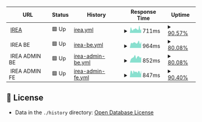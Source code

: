 <!--start: status pages-->
<!-- This summary is generated by Upptime (https://github.com/upptime/upptime) -->
<!-- Do not edit this manually, your changes will be overwritten -->
<!-- prettier-ignore -->
| URL | Status | History | Response Time | Uptime |
| --- | ------ | ------- | ------------- | ------ |
| <img alt="" src="https://icons.duckduckgo.com/ip3/irea.kiminet.com.ico" height="13"> [IREA](https://irea.kiminet.com) | 🟩 Up | [irea.yml](https://github.com/biz-brows/upptime/commits/HEAD/history/irea.yml) | <details><summary><img alt="Response time graph" src="./graphs/irea/response-time-week.png" height="20"> 711ms</summary><br><a href="https://biz-brows.github.io/upptime/history/irea"><img alt="Response time 711" src="https://img.shields.io/endpoint?url=https%3A%2F%2Fraw.githubusercontent.com%2Fbiz-brows%2Fupptime%2FHEAD%2Fapi%2Firea%2Fresponse-time.json"></a><br><a href="https://biz-brows.github.io/upptime/history/irea"><img alt="24-hour response time 729" src="https://img.shields.io/endpoint?url=https%3A%2F%2Fraw.githubusercontent.com%2Fbiz-brows%2Fupptime%2FHEAD%2Fapi%2Firea%2Fresponse-time-day.json"></a><br><a href="https://biz-brows.github.io/upptime/history/irea"><img alt="7-day response time 711" src="https://img.shields.io/endpoint?url=https%3A%2F%2Fraw.githubusercontent.com%2Fbiz-brows%2Fupptime%2FHEAD%2Fapi%2Firea%2Fresponse-time-week.json"></a><br><a href="https://biz-brows.github.io/upptime/history/irea"><img alt="30-day response time 711" src="https://img.shields.io/endpoint?url=https%3A%2F%2Fraw.githubusercontent.com%2Fbiz-brows%2Fupptime%2FHEAD%2Fapi%2Firea%2Fresponse-time-month.json"></a><br><a href="https://biz-brows.github.io/upptime/history/irea"><img alt="1-year response time 711" src="https://img.shields.io/endpoint?url=https%3A%2F%2Fraw.githubusercontent.com%2Fbiz-brows%2Fupptime%2FHEAD%2Fapi%2Firea%2Fresponse-time-year.json"></a></details> | <details><summary><a href="https://biz-brows.github.io/upptime/history/irea">90.57%</a></summary><a href="https://biz-brows.github.io/upptime/history/irea"><img alt="All-time uptime 90.57%" src="https://img.shields.io/endpoint?url=https%3A%2F%2Fraw.githubusercontent.com%2Fbiz-brows%2Fupptime%2FHEAD%2Fapi%2Firea%2Fuptime.json"></a><br><a href="https://biz-brows.github.io/upptime/history/irea"><img alt="24-hour uptime 100.00%" src="https://img.shields.io/endpoint?url=https%3A%2F%2Fraw.githubusercontent.com%2Fbiz-brows%2Fupptime%2FHEAD%2Fapi%2Firea%2Fuptime-day.json"></a><br><a href="https://biz-brows.github.io/upptime/history/irea"><img alt="7-day uptime 90.57%" src="https://img.shields.io/endpoint?url=https%3A%2F%2Fraw.githubusercontent.com%2Fbiz-brows%2Fupptime%2FHEAD%2Fapi%2Firea%2Fuptime-week.json"></a><br><a href="https://biz-brows.github.io/upptime/history/irea"><img alt="30-day uptime 90.57%" src="https://img.shields.io/endpoint?url=https%3A%2F%2Fraw.githubusercontent.com%2Fbiz-brows%2Fupptime%2FHEAD%2Fapi%2Firea%2Fuptime-month.json"></a><br><a href="https://biz-brows.github.io/upptime/history/irea"><img alt="1-year uptime 90.57%" src="https://img.shields.io/endpoint?url=https%3A%2F%2Fraw.githubusercontent.com%2Fbiz-brows%2Fupptime%2FHEAD%2Fapi%2Firea%2Fuptime-year.json"></a></details>
| <img alt="" src="https://icons.duckduckgo.com/ip3/null.ico" height="13"> IREA BE | 🟩 Up | [irea-be.yml](https://github.com/biz-brows/upptime/commits/HEAD/history/irea-be.yml) | <details><summary><img alt="Response time graph" src="./graphs/irea-be/response-time-week.png" height="20"> 964ms</summary><br><a href="https://biz-brows.github.io/upptime/history/irea-be"><img alt="Response time 964" src="https://img.shields.io/endpoint?url=https%3A%2F%2Fraw.githubusercontent.com%2Fbiz-brows%2Fupptime%2FHEAD%2Fapi%2Firea-be%2Fresponse-time.json"></a><br><a href="https://biz-brows.github.io/upptime/history/irea-be"><img alt="24-hour response time 1043" src="https://img.shields.io/endpoint?url=https%3A%2F%2Fraw.githubusercontent.com%2Fbiz-brows%2Fupptime%2FHEAD%2Fapi%2Firea-be%2Fresponse-time-day.json"></a><br><a href="https://biz-brows.github.io/upptime/history/irea-be"><img alt="7-day response time 964" src="https://img.shields.io/endpoint?url=https%3A%2F%2Fraw.githubusercontent.com%2Fbiz-brows%2Fupptime%2FHEAD%2Fapi%2Firea-be%2Fresponse-time-week.json"></a><br><a href="https://biz-brows.github.io/upptime/history/irea-be"><img alt="30-day response time 964" src="https://img.shields.io/endpoint?url=https%3A%2F%2Fraw.githubusercontent.com%2Fbiz-brows%2Fupptime%2FHEAD%2Fapi%2Firea-be%2Fresponse-time-month.json"></a><br><a href="https://biz-brows.github.io/upptime/history/irea-be"><img alt="1-year response time 964" src="https://img.shields.io/endpoint?url=https%3A%2F%2Fraw.githubusercontent.com%2Fbiz-brows%2Fupptime%2FHEAD%2Fapi%2Firea-be%2Fresponse-time-year.json"></a></details> | <details><summary><a href="https://biz-brows.github.io/upptime/history/irea-be">80.08%</a></summary><a href="https://biz-brows.github.io/upptime/history/irea-be"><img alt="All-time uptime 80.08%" src="https://img.shields.io/endpoint?url=https%3A%2F%2Fraw.githubusercontent.com%2Fbiz-brows%2Fupptime%2FHEAD%2Fapi%2Firea-be%2Fuptime.json"></a><br><a href="https://biz-brows.github.io/upptime/history/irea-be"><img alt="24-hour uptime 100.00%" src="https://img.shields.io/endpoint?url=https%3A%2F%2Fraw.githubusercontent.com%2Fbiz-brows%2Fupptime%2FHEAD%2Fapi%2Firea-be%2Fuptime-day.json"></a><br><a href="https://biz-brows.github.io/upptime/history/irea-be"><img alt="7-day uptime 80.08%" src="https://img.shields.io/endpoint?url=https%3A%2F%2Fraw.githubusercontent.com%2Fbiz-brows%2Fupptime%2FHEAD%2Fapi%2Firea-be%2Fuptime-week.json"></a><br><a href="https://biz-brows.github.io/upptime/history/irea-be"><img alt="30-day uptime 80.08%" src="https://img.shields.io/endpoint?url=https%3A%2F%2Fraw.githubusercontent.com%2Fbiz-brows%2Fupptime%2FHEAD%2Fapi%2Firea-be%2Fuptime-month.json"></a><br><a href="https://biz-brows.github.io/upptime/history/irea-be"><img alt="1-year uptime 80.08%" src="https://img.shields.io/endpoint?url=https%3A%2F%2Fraw.githubusercontent.com%2Fbiz-brows%2Fupptime%2FHEAD%2Fapi%2Firea-be%2Fuptime-year.json"></a></details>
| <img alt="" src="https://icons.duckduckgo.com/ip3/null.ico" height="13"> IREA ADMIN BE | 🟩 Up | [irea-admin-be.yml](https://github.com/biz-brows/upptime/commits/HEAD/history/irea-admin-be.yml) | <details><summary><img alt="Response time graph" src="./graphs/irea-admin-be/response-time-week.png" height="20"> 852ms</summary><br><a href="https://biz-brows.github.io/upptime/history/irea-admin-be"><img alt="Response time 852" src="https://img.shields.io/endpoint?url=https%3A%2F%2Fraw.githubusercontent.com%2Fbiz-brows%2Fupptime%2FHEAD%2Fapi%2Firea-admin-be%2Fresponse-time.json"></a><br><a href="https://biz-brows.github.io/upptime/history/irea-admin-be"><img alt="24-hour response time 1016" src="https://img.shields.io/endpoint?url=https%3A%2F%2Fraw.githubusercontent.com%2Fbiz-brows%2Fupptime%2FHEAD%2Fapi%2Firea-admin-be%2Fresponse-time-day.json"></a><br><a href="https://biz-brows.github.io/upptime/history/irea-admin-be"><img alt="7-day response time 852" src="https://img.shields.io/endpoint?url=https%3A%2F%2Fraw.githubusercontent.com%2Fbiz-brows%2Fupptime%2FHEAD%2Fapi%2Firea-admin-be%2Fresponse-time-week.json"></a><br><a href="https://biz-brows.github.io/upptime/history/irea-admin-be"><img alt="30-day response time 852" src="https://img.shields.io/endpoint?url=https%3A%2F%2Fraw.githubusercontent.com%2Fbiz-brows%2Fupptime%2FHEAD%2Fapi%2Firea-admin-be%2Fresponse-time-month.json"></a><br><a href="https://biz-brows.github.io/upptime/history/irea-admin-be"><img alt="1-year response time 852" src="https://img.shields.io/endpoint?url=https%3A%2F%2Fraw.githubusercontent.com%2Fbiz-brows%2Fupptime%2FHEAD%2Fapi%2Firea-admin-be%2Fresponse-time-year.json"></a></details> | <details><summary><a href="https://biz-brows.github.io/upptime/history/irea-admin-be">80.08%</a></summary><a href="https://biz-brows.github.io/upptime/history/irea-admin-be"><img alt="All-time uptime 80.08%" src="https://img.shields.io/endpoint?url=https%3A%2F%2Fraw.githubusercontent.com%2Fbiz-brows%2Fupptime%2FHEAD%2Fapi%2Firea-admin-be%2Fuptime.json"></a><br><a href="https://biz-brows.github.io/upptime/history/irea-admin-be"><img alt="24-hour uptime 100.00%" src="https://img.shields.io/endpoint?url=https%3A%2F%2Fraw.githubusercontent.com%2Fbiz-brows%2Fupptime%2FHEAD%2Fapi%2Firea-admin-be%2Fuptime-day.json"></a><br><a href="https://biz-brows.github.io/upptime/history/irea-admin-be"><img alt="7-day uptime 80.08%" src="https://img.shields.io/endpoint?url=https%3A%2F%2Fraw.githubusercontent.com%2Fbiz-brows%2Fupptime%2FHEAD%2Fapi%2Firea-admin-be%2Fuptime-week.json"></a><br><a href="https://biz-brows.github.io/upptime/history/irea-admin-be"><img alt="30-day uptime 80.08%" src="https://img.shields.io/endpoint?url=https%3A%2F%2Fraw.githubusercontent.com%2Fbiz-brows%2Fupptime%2FHEAD%2Fapi%2Firea-admin-be%2Fuptime-month.json"></a><br><a href="https://biz-brows.github.io/upptime/history/irea-admin-be"><img alt="1-year uptime 80.08%" src="https://img.shields.io/endpoint?url=https%3A%2F%2Fraw.githubusercontent.com%2Fbiz-brows%2Fupptime%2FHEAD%2Fapi%2Firea-admin-be%2Fuptime-year.json"></a></details>
| <img alt="" src="https://icons.duckduckgo.com/ip3/null.ico" height="13"> IREA ADMIN FE | 🟩 Up | [irea-admin-fe.yml](https://github.com/biz-brows/upptime/commits/HEAD/history/irea-admin-fe.yml) | <details><summary><img alt="Response time graph" src="./graphs/irea-admin-fe/response-time-week.png" height="20"> 847ms</summary><br><a href="https://biz-brows.github.io/upptime/history/irea-admin-fe"><img alt="Response time 847" src="https://img.shields.io/endpoint?url=https%3A%2F%2Fraw.githubusercontent.com%2Fbiz-brows%2Fupptime%2FHEAD%2Fapi%2Firea-admin-fe%2Fresponse-time.json"></a><br><a href="https://biz-brows.github.io/upptime/history/irea-admin-fe"><img alt="24-hour response time 866" src="https://img.shields.io/endpoint?url=https%3A%2F%2Fraw.githubusercontent.com%2Fbiz-brows%2Fupptime%2FHEAD%2Fapi%2Firea-admin-fe%2Fresponse-time-day.json"></a><br><a href="https://biz-brows.github.io/upptime/history/irea-admin-fe"><img alt="7-day response time 847" src="https://img.shields.io/endpoint?url=https%3A%2F%2Fraw.githubusercontent.com%2Fbiz-brows%2Fupptime%2FHEAD%2Fapi%2Firea-admin-fe%2Fresponse-time-week.json"></a><br><a href="https://biz-brows.github.io/upptime/history/irea-admin-fe"><img alt="30-day response time 847" src="https://img.shields.io/endpoint?url=https%3A%2F%2Fraw.githubusercontent.com%2Fbiz-brows%2Fupptime%2FHEAD%2Fapi%2Firea-admin-fe%2Fresponse-time-month.json"></a><br><a href="https://biz-brows.github.io/upptime/history/irea-admin-fe"><img alt="1-year response time 847" src="https://img.shields.io/endpoint?url=https%3A%2F%2Fraw.githubusercontent.com%2Fbiz-brows%2Fupptime%2FHEAD%2Fapi%2Firea-admin-fe%2Fresponse-time-year.json"></a></details> | <details><summary><a href="https://biz-brows.github.io/upptime/history/irea-admin-fe">90.40%</a></summary><a href="https://biz-brows.github.io/upptime/history/irea-admin-fe"><img alt="All-time uptime 90.40%" src="https://img.shields.io/endpoint?url=https%3A%2F%2Fraw.githubusercontent.com%2Fbiz-brows%2Fupptime%2FHEAD%2Fapi%2Firea-admin-fe%2Fuptime.json"></a><br><a href="https://biz-brows.github.io/upptime/history/irea-admin-fe"><img alt="24-hour uptime 100.00%" src="https://img.shields.io/endpoint?url=https%3A%2F%2Fraw.githubusercontent.com%2Fbiz-brows%2Fupptime%2FHEAD%2Fapi%2Firea-admin-fe%2Fuptime-day.json"></a><br><a href="https://biz-brows.github.io/upptime/history/irea-admin-fe"><img alt="7-day uptime 90.40%" src="https://img.shields.io/endpoint?url=https%3A%2F%2Fraw.githubusercontent.com%2Fbiz-brows%2Fupptime%2FHEAD%2Fapi%2Firea-admin-fe%2Fuptime-week.json"></a><br><a href="https://biz-brows.github.io/upptime/history/irea-admin-fe"><img alt="30-day uptime 90.40%" src="https://img.shields.io/endpoint?url=https%3A%2F%2Fraw.githubusercontent.com%2Fbiz-brows%2Fupptime%2FHEAD%2Fapi%2Firea-admin-fe%2Fuptime-month.json"></a><br><a href="https://biz-brows.github.io/upptime/history/irea-admin-fe"><img alt="1-year uptime 90.40%" src="https://img.shields.io/endpoint?url=https%3A%2F%2Fraw.githubusercontent.com%2Fbiz-brows%2Fupptime%2FHEAD%2Fapi%2Firea-admin-fe%2Fuptime-year.json"></a></details>

<!--end: status pages-->

## 📄 License

- Data in the `./history` directory: [Open Database License](https://opendatacommons.org/licenses/odbl/1-0/)
